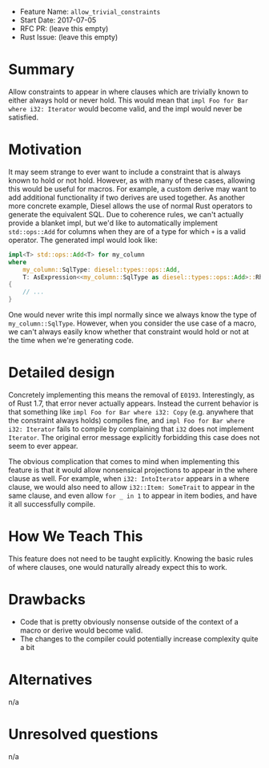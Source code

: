 - Feature Name: `allow_trivial_constraints`
- Start Date: 2017-07-05
- RFC PR: (leave this empty)
- Rust Issue: (leave this empty)

# Summary
[summary]: #summary

Allow constraints to appear in where clauses which are trivially known to either
always hold or never hold. This would mean that `impl Foo for Bar where i32:
Iterator` would become valid, and the impl would never be satisfied.

# Motivation
[motivation]: #motivation

It may seem strange to ever want to include a constraint that is always known to
hold or not hold. However, as with many of these cases, allowing this would be
useful for macros. For example, a custom derive may want to add additional
functionality if two derives are used together. As another more concrete
example, Diesel allows the use of normal Rust operators to generate the
equivalent SQL. Due to coherence rules, we can't actually provide a blanket
impl, but we'd like to automatically implement `std::ops::Add` for columns when
they are of a type for which `+` is a valid operator. The generated impl would
look like:

```rust
impl<T> std::ops::Add<T> for my_column
where
    my_column::SqlType: diesel::types::ops::Add,
    T: AsExpression<<my_column::SqlType as diesel::types::ops::Add>::Rhs>,
{
    // ...
}
```

One would never write this impl normally since we always know the type of
`my_column::SqlType`. However, when you consider the use case of a macro, we
can't always easily know whether that constraint would hold or not at the time
when we're generating code.

# Detailed design
[design]: #detailed-design

Concretely implementing this means the removal of `E0193`. Interestingly, as of
Rust 1.7, that error never actually appears. Instead the current behavior is
that something like `impl Foo for Bar where i32: Copy` (e.g. anywhere that the
constraint always holds) compiles fine, and `impl Foo for Bar where i32:
Iterator` fails to compile by complaining that `i32` does not implement
`Iterator`. The original error message explicitly forbidding this case does not
seem to ever appear.

The obvious complication that comes to mind when implementing this feature is
that it would allow nonsensical projections to appear in the where clause as
well. For example, when `i32: IntoIterator` appears in a where clause, we would
also need to allow `i32::Item: SomeTrait` to appear in the same clause, and even
allow `for _ in 1` to appear in item bodies, and have it all successfully
compile.

# How We Teach This
[how-we-teach-this]: #how-we-teach-this

This feature does not need to be taught explicitly. Knowing the basic rules of
where clauses, one would naturally already expect this to work.

# Drawbacks
[drawbacks]: #drawbacks

- Code that is pretty obviously nonsense outside of the context of a macro or
  derive would become valid.
- The changes to the compiler could potentially increase complexity quite a bit

# Alternatives
[alternatives]: #alternatives

n/a

# Unresolved questions
[unresolved]: #unresolved-questions

n/a
